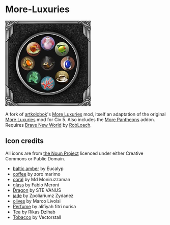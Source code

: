 # More-Luxuries

![](/preview.png)

A fork of [artkolobok](https://github.com/artkolobok)'s [More Luxuries](https://github.com/artkolobok/More-Luxuries) mod, itself an adaptation of the original [More Luxuries](https://steamcommunity.com/sharedfiles/filedetails/?id=167389120) mod for Civ 5.
Also includes the [More Pantheons](https://steamcommunity.com/sharedfiles/filedetails/?id=177505230) addon. Requires [Brave New World](https://github.com/RobLoach/Civ-V-Brave-New-World/tree/main) by [RobLoach](https://github.com/RobLoach). 

## Icon credits
All icons are from [the Noun Project](https://thenounproject.com) licenced under either Creative Commons or Public Domain.
* [baltic amber](https://thenounproject.com/icon/baltic-amber-4640276/) by Eucalyp
* [coffee](https://thenounproject.com/icon/coffee-6562206/) by zoro marimo
* [coral](https://thenounproject.com/icon/coral-7779710/) by Md Moniruzzaman
* [glass](https://thenounproject.com/icon/glass-35945/) by Fabio Meroni
* [Dragon](https://thenounproject.com/icon/dragon-7724772/) by STE VANUS
* [jade](https://thenounproject.com/icon/jade-7917588/) by Zpoliariumz Zydanez
* [olives](https://thenounproject.com/icon/olives-1389284/) by Marco Livolsi
* [Perfume](https://thenounproject.com/icon/perfume-7588545/) by alifiyah fitri nurisa
* [Tea](https://thenounproject.com/icon/tea-8029678/) by Rikas Dzihab
* [Tobacco](https://thenounproject.com/icon/tobacco-4680100/) by Vectorstall